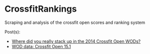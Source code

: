 CrossfitRankings
================

Scraping and analysis of the crossfit open scores and ranking system

Post(s):

 * [Where did you really stack up in the 2014 Crossfit Open WODs?](http://swift.pw/data/where-did-you-really-stack-up-in-the-2014-open-wods)
 * [WOD data: Crossfit Open 15.1](http://swift.pw/data/wod-data-crossfit-open-15-1)
